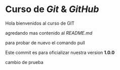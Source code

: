 # Curso de _Git_ & _GitHub_

Hola bienvenidos al curso de GIT

agredando mas contenido al _README.md_ 

para probar de nuevo el comando pull

Este commit es para oficializar nuestra version **1.0.0**

cambio de prueba